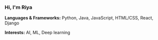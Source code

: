 <h3>Hi, I'm Riya</h3>
<p><b>Languages & Frameworks:</b> Python, Java, JavaScript, HTML/CSS, React, Django</p>
<p><b>Interests:</b> AI, ML, Deep learning</p>
